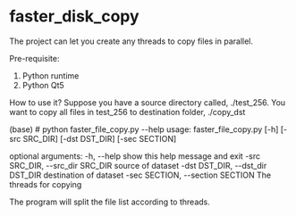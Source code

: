 # faster_disk_copy
The project can let you create any threads to copy files in parallel. 

Pre-requisite:
1. Python runtime
2. Python Qt5

How to use it?
Suppose you have a source directory called, ./test_256.
You want to copy all files in test_256 to destination folder, ./copy_dst

(base) # python faster_file_copy.py --help
usage: faster_file_copy.py [-h] [-src SRC_DIR] [-dst DST_DIR] [-sec SECTION]

optional arguments:
  -h, --help            show this help message and exit
  -src SRC_DIR, --src_dir SRC_DIR
                        source of dataset
  -dst DST_DIR, --dst_dir DST_DIR
                        destination of dataset
  -sec SECTION, --section SECTION
                        The threads for copying
                        
The program will split the file list according to threads.
